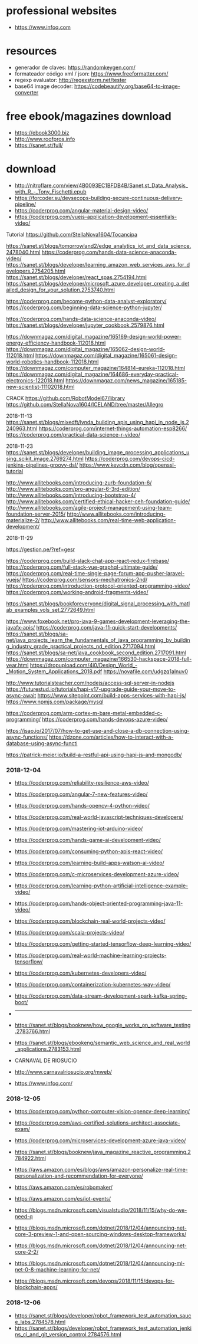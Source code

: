 # professional websites
* https://www.infoq.com

# resources
* generador de claves: https://randomkeygen.com/
* formateador código xml / json: https://www.freeformatter.com/
* regexp evaluator: http://regexstorm.net/tester
* base64 image decoder: https://codebeautify.org/base64-to-image-converter

# free ebook/magazines download
* https://ebook3000.biz 
* http://www.roofpros.info
* https://sanet.st/full/

# download
* http://nitroflare.com/view/4B0093EC1BFDB4B/Sanet.st_Data_Analysis_with_R_-_Tony_Fischetti.epub
* https://forcoder.su/devsecops-building-secure-continuous-delivery-pipeline/
* https://coderprog.com/angular-material-design-video/
* https://coderprog.com/vuejs-application-development-essentials-video/

Tutorial
https://github.com/StellaNova1604/Tocancipa


https://sanet.st/blogs/tomorrowland2/edge_analytics_iot_and_data_science.2478040.html
https://coderprog.com/hands-data-science-anaconda-video/
https://sanet.st/blogs/developer/learning_amazon_web_services_aws_for_developers.2754205.html
https://sanet.st/blogs/developer/react_spas.2754194.html
https://sanet.st/blogs/developer/microsoft_azure_developer_creating_a_detailed_design_for_your_solution.2753740.html

https://coderprog.com/become-python-data-analyst-exploratory/
https://coderprog.com/beginning-data-science-python-jupyter/

https://coderprog.com/hands-data-science-anaconda-video/
https://sanet.st/blogs/developer/jupyter_cookbook.2579876.html

https://downmagaz.com/digital_magazine/165169-design-world-power-energy-efficiency-handbook-112018.html
https://downmagaz.com/digital_magazine/165062-design-world-112018.html
https://downmagaz.com/digital_magazine/165061-design-world-robotics-handbook-112018.html
https://downmagaz.com/computer_magazine/164814-eureka-112018.html
https://downmagaz.com/digital_magazine/164686-everyday-practical-electronics-122018.html
https://downmagaz.com/news_magazine/165185-new-scientist-11102018.html


CRACK
https://github.com/RobotModel67/library
https://github.com/StellaNova1604/ICELAND/tree/master/Allegro

2018-11-13
https://sanet.st/blogs/mixedft/lynda_building_apis_using_hapi_in_node_js.2240963.html
https://coderprog.com/internet-things-automation-esp8266/
https://coderprog.com/practical-data-science-r-video/

2018-11-23
https://sanet.st/blogs/developer/building_image_processing_applications_using_scikit_image.2769274.html
https://coderprog.com/devops-cicd-jenkins-pipelines-groovy-dsl/
https://www.keycdn.com/blog/openssl-tutorial


http://www.allitebooks.com/introducing-zurb-foundation-6/
http://www.allitebooks.com/pro-angular-6-3rd-edition/
http://www.allitebooks.com/introducing-bootstrap-4/
http://www.allitebooks.com/certified-ethical-hacker-ceh-foundation-guide/
http://www.allitebooks.com/agile-project-management-using-team-foundation-server-2015/
http://www.allitebooks.com/introducing-materialize-2/
http://www.allitebooks.com/real-time-web-application-development/


2018-11-29

https://gestion.pe/?ref=gesr


https://coderprog.com/build-slack-chat-app-react-redux-firebase/
https://coderprog.com/full-stack-vue-graphql-ultimate-guide/
https://coderprog.com/real-time-single-page-forum-app-pusher-laravel-vuejs/
https://coderprog.com/sensors-mechatronics-2nd/
https://coderprog.com/introduction-protocol-oriented-programming-video/
https://coderprog.com/working-android-fragments-video/

https://sanet.st/blogs/bookforeveryone/digital_signal_processing_with_matlab_examples_vols_set.2772649.html

https://www.foxebook.net/pro-java-9-games-development-leveraging-the-javafx-apis/
https://coderprog.com/java-11-quick-start-developments/
https://sanet.st/blogs/sa-net/java_projects_learn_the_fundamentals_of_java_programming_by_building_industry_grade_practical_projects_nd_edition.2717094.html
https://sanet.st/blogs/sa-net/java_cookbook_second_edition.2717091.html
https://downmagaz.com/computer_magazine/166530-hackspace-2018-full-year.html
https://dropupload.com/4i0/Design_World_-_Motion_System_Applications_2018.pdf
https://novafile.com/udgzq1alnuv0

http://www.tutorialsteacher.com/nodejs/access-sql-server-in-nodejs
https://futurestud.io/tutorials/hapi-v17-upgrade-guide-your-move-to-async-await
https://www.sitepoint.com/build-apps-services-with-hapi-js/
https://www.npmjs.com/package/mysql

https://coderprog.com/arm-cortex-m-bare-metal-embedded-c-programming/
https://coderprog.com/hands-devops-azure-video/

https://jsao.io/2017/07/how-to-get-use-and-close-a-db-connection-using-async-functions/
https://dzone.com/articles/how-to-interact-with-a-database-using-async-functi


https://patrick-meier.io/build-a-restful-api-using-hapi-js-and-mongodb/

### 2018-12-04
* https://coderprog.com/reliability-resilience-aws-video/
* https://coderprog.com/angular-7-new-features-video/
* https://coderprog.com/hands-opencv-4-python-video/

* https://coderprog.com/real-world-javascript-techniques-developers/
* https://coderprog.com/mastering-iot-arduino-video/
* https://coderprog.com/hands-game-ai-development-video/
* https://coderprog.com/consuming-python-apis-react-video/
* https://coderprog.com/learning-build-apps-watson-ai-video/
* https://coderprog.com/c-microservices-development-azure-video/
* https://coderprog.com/learning-python-artificial-intelligence-example-video/
* https://coderprog.com/hands-object-oriented-programming-java-11-video/
* https://coderprog.com/blockchain-real-world-projects-video/
* https://coderprog.com/scala-projects-video/
* https://coderprog.com/getting-started-tensorflow-deep-learning-video/
* https://coderprog.com/real-world-machine-learning-projects-tensorflow/
* https://coderprog.com/kubernetes-developers-video/
* https://coderprog.com/containerization-kubernetes-way-video/
* https://coderprog.com/data-stream-development-spark-kafka-spring-boot/

* ---
* https://sanet.st/blogs/booknew/how_google_works_on_software_testing.2783766.html
* https://sanet.st/blogs/ebookeng/semantic_web_science_and_real_world_applications.2783153.html

* CARNAVAL DE RIOSUCIO
* http://www.carnavalriosucio.org/mweb/
* https://www.infoq.com/

### 2018-12-05
* https://coderprog.com/python-computer-vision-opencv-deep-learning/
* https://coderprog.com/aws-certified-solutions-architect-associate-exam/
* https://coderprog.com/microservices-development-azure-java-video/
* https://sanet.st/blogs/booknew/java_magazine_reactive_programming.2784922.html

* https://aws.amazon.com/es/blogs/aws/amazon-personalize-real-time-personalization-and-recommendation-for-everyone/
* https://aws.amazon.com/es/robomaker/
* https://aws.amazon.com/es/iot-events/

* https://blogs.msdn.microsoft.com/visualstudio/2018/11/15/why-do-we-need-q
* https://blogs.msdn.microsoft.com/dotnet/2018/12/04/announcing-net-core-3-preview-1-and-open-sourcing-windows-desktop-frameworks/
* https://blogs.msdn.microsoft.com/dotnet/2018/12/04/announcing-net-core-2-2/
* https://blogs.msdn.microsoft.com/dotnet/2018/12/04/announcing-ml-net-0-8-machine-learning-for-net/
* https://blogs.msdn.microsoft.com/devops/2018/11/15/devops-for-blockchain-apps/


### 2018-12-06
* https://sanet.st/blogs/developer/robot_framework_test_automation_sauce_labs.2784578.html
* https://sanet.st/blogs/developer/robot_framework_test_automation_jenkins_ci_and_git_version_control.2784576.html
